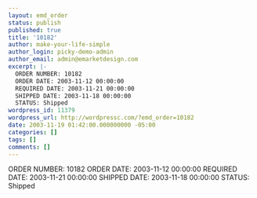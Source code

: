 ```yaml
---
layout: emd_order
status: publish
published: true
title: '10182'
author: make-your-life-simple
author_login: picky-demo-admin
author_email: admin@emarketdesign.com
excerpt: |-
  ORDER NUMBER: 10182
  ORDER DATE: 2003-11-12 00:00:00
  REQUIRED DATE: 2003-11-21 00:00:00
  SHIPPED DATE: 2003-11-18 00:00:00
  STATUS: Shipped
wordpress_id: 11379
wordpress_url: http://wordpressc.com/?emd_order=10182
date: 2003-11-19 01:42:00.000000000 -05:00
categories: []
tags: []
comments: []
---
```

ORDER NUMBER: 10182
ORDER DATE: 2003-11-12 00:00:00
REQUIRED DATE: 2003-11-21 00:00:00
SHIPPED DATE: 2003-11-18 00:00:00
STATUS: Shipped
